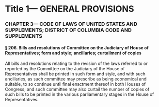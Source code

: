 
# Title 1— GENERAL PROVISIONS
### CHAPTER 3— CODE OF LAWS OF UNITED STATES AND SUPPLEMENTS; DISTRICT OF COLUMBIA CODE AND SUPPLEMENTS
#### § 206. Bills and resolutions of Committee on the Judiciary of House of Representatives; form and style; ancillaries; curtailment of copies

All bills and resolutions relating to the revision of the laws referred to or reported by the Committee on the Judiciary of the House of Representatives shall be printed in such form and style, and with such ancillaries, as such committee may prescribe as being economical and suitable, to so continue until final enactment thereof in both Houses of Congress; and such committee may also curtail the number of copies of such bills to be printed in the various parliamentary stages in the House of Representatives.
